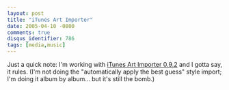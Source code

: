 ```yaml
---
layout: post
title: "iTunes Art Importer"
date: 2005-04-10 -0800
comments: true
disqus_identifier: 786
tags: [media,music]
---
```

Just a quick note: I'm working with [iTunes Art Importer
0.9.2](http://www.yvg.com/itunesartimporter.shtml) and I gotta say, it
rules. (I'm not doing the "automatically apply the best guess" style
import; I'm doing it album by album... but it's still the bomb.)
